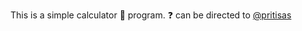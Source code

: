 This is a simple calculator :abacus: program. :question: can be directed to [@pritisas](https://github.com/pritisas)
